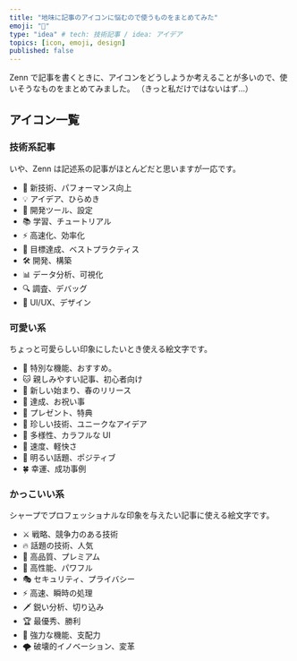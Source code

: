 ```yaml
---
title: "地味に記事のアイコンに悩むので使うものをまとめてみた"
emoji: "🔱"
type: "idea" # tech: 技術記事 / idea: アイデア
topics: [icon, emoji, design]
published: false
---
```


Zenn で記事を書くときに、アイコンをどうしようか考えることが多いので、使いそうなものをまとめてみました。
（きっと私だけではないはず...）

## アイコン一覧

### 技術系記事

いや、Zenn は記述系の記事がほとんどだと思いますが一応です。

- 🚀 新技術、パフォーマンス向上
- 💡 アイデア、ひらめき
- 🔧 開発ツール、設定
- 📚 学習、チュートリアル
- ⚡ 高速化、効率化
- 🎯 目標達成、ベストプラクティス
- 🛠️ 開発、構築
- 📊 データ分析、可視化
- 🔍 調査、デバッグ
- 🎨 UI/UX、デザイン

### 可愛い系

ちょっと可愛らしい印象にしたいとき使える絵文字です。

- 🌟 特別な機能、おすすめ。
- 🐱 親しみやすい記事、初心者向け
- 🌸 新しい始まり、春のリリース
- 🍰 達成、お祝い事
- 🎀 プレゼント、特典
- 🦄 珍しい技術、ユニークなアイデア
- 🌈 多様性、カラフルな UI
- 🐰 速度、軽快さ
- 🌻 明るい話題、ポジティブ
- 🍀 幸運、成功事例

### かっこいい系

シャープでプロフェッショナルな印象を与えたい記事に使える絵文字です。

- ⚔️ 戦略、競争力のある技術
- 🔥 話題の技術、人気
- 💎 高品質、プレミアム
- 🦅 高性能、パワフル
- 🎭 セキュリティ、プライバシー
- ⚡ 高速、瞬時の処理
- 🗡️ 鋭い分析、切り込み
- 🏆 最優秀、勝利
- 🔱 強力な機能、支配力
- 🌪️ 破壊的イノベーション、変革
